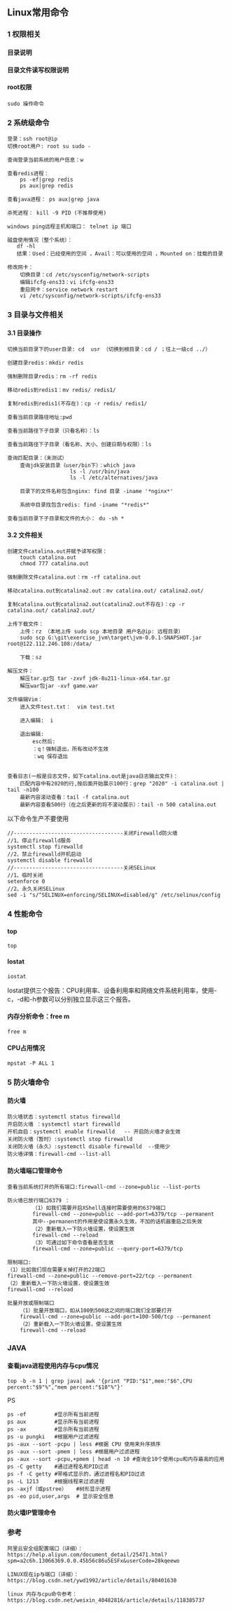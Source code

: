 ## Linux常用命令


### 1 权限相关

#### 目录说明

#### 目录文件读写权限说明

#### root权限

    sudo 操作命令

###  2 系统级命令

    登录：ssh root@ip
    切换root用户: root su sudo -

    查询登录当前系统的用户信息：w

    查看redis进程：
        ps -ef|grep redis
        ps aux|grep redis

    查看java进程： ps aux|grep java

    杀死进程： kill -9 PID (不推荐使用)

    windows ping远程主机和端口： telnet ip 端口

    磁盘使用情况（整个系统）： 
       df -hl
       结果：Used：已经使用的空间 ，Avail：可以使用的空间 ，Mounted on：挂载的目录

    修改网卡：
        切换目录：cd /etc/sysconfig/network-scripts
        编辑ifcfg-ens33：vi ifcfg-ens33
        重启网卡：service network restart
        vi /etc/sysconfig/network-scripts/ifcfg-ens33

### 3 目录与文件相关

#### 3.1 目录操作

    切换当前目录下的user目录: cd  usr （切换到根目录：cd / ；往上一级cd ../）

    创建目录redis：mkdir redis

    强制删除目录redis：rm -rf redis

    移动redis到redis1：mv redis/ redis1/

    复制redis到redis1(不存在)：cp -r redis/ redis1/

    查看当前目录路径地址:pwd

    查看当前路径下子目录（只看名称）：ls 

    查看当前路径下子目录（看名称、大小、创建日期与权限）：ls

    查询匹配目录：（未测试）
        查询jdk安装目录（user/bin下）：which java
                        ls -l /usr/bin/java
                        ls -l /etc/alternatives/java

        目录下的文件名称包含nginx: find 目录 -iname '*nginx*' 
        
        系统中目录找包含redis: find -iname "*redis*"

    查看当前目录下子目录和文件的大小： du -sh *

#### 3.2 文件相关

    创建文件catalina.out并赋予读写权限：
        touch catalina.out
        chmod 777 catalina.out

    强制删除文件catalina.out：rm -rf catalina.out

    移动catalina.out到catalina2.out：mv catalina.out/ catalina2.out/

    复制catalina.out到catalina2.out(catalina2.out不存在)：cp -r catalina.out/ catalina2.out/

    上传下载文件：
        上传：rz （本地上传 sudo scp 本地目录 用户名@ip: 远程目录）
        sudo scp G:\git\exercise_jvm\target\jvm-0.0.1-SNAPSHOT.jar root@122.112.246.108:/data/ 
    
        下载：sz

    解压文件：
        解压tar.gz包 tar -zxvf jdk-8u211-linux-x64.tar.gz
        解压war包jar -xvf game.war

    文件编辑Vim：
        进入文件test.txt：  vim test.txt

        进入编辑:  i

        退出编辑:
            esc然后:
            ：q！强制退出，所有改动不生效
            ：wq 保存退出


    查看日志(一般是日志文件，如下catalina.out是java日志输出文件)：
        匹配内容中有2020的行,按后面开始展示100行：grep "2020" -i catalina.out | tail -n100
        最新内容滚动查看：tail -f catalina.out
        最新内容查看500行（在之后更新的将不滚动展示）：tail -n 500 catalina.out

以下命令生产不要使用

    //-----------------------------------关闭Firewalld防火墙
    //1、停止firewalld服务
    systemctl stop firewalld
    //2、禁止firewalld开机启动
    systemctl disable firewalld
    //-----------------------------------关闭SELinux
    //1、临时关闭
    setenforce 0
    //2、永久关闭SELinux
    sed -i "s/^SELINUX=enforcing/SELINUX=disabled/g" /etc/selinux/config


### 4 性能命令

#### top

    top

#### Iostat

    iostat

Iostat提供三个报告：CPU利用率、设备利用率和网络文件系统利用率，使用-c，-d和-h参数可以分别独立显示这三个报告。

#### 内存分析命令：free m

    free m 

#### CPU占用情况

    mpstat -P ALL 1

### 5 防火墙命令

#### 防火墙

    防火墙状态：systemctl status firewalld
    开启防火墙 ：systemctl start firewalld
    开机自启：systemctl enable firewalld   -- 开启防火墙才会生效
    关闭防火墙（暂时）:systemctl stop firewalld
    关闭防火墙（永久）:systemctl disable firewalld  --使用少
    防火墙详情：firewall-cmd --list-all

#### 防火墙端口管理命令

    查看当前系统打开的所有端口:firewall-cmd --zone=public --list-ports

    防火墙已放行端口6379 ：
            （1）如我们需要开启XShell连接时需要使用的6379端口
            firewall-cmd --zone=public --add-port=6379/tcp --permanent
            其中--permanent的作用是使设置永久生效，不加的话机器重启之后失效
            （2）重新载入一下防火墙设置，使设置生效
            firewall-cmd --reload
            （3）可通过如下命令查看是否生效
            firewall-cmd --zone=public --query-port=6379/tcp

    限制端口:
    （1）比如我们现在需要关掉打开的22端口
    firewall-cmd --zone=public --remove-port=22/tcp --permanent
    （2）重新载入一下防火墙设置，使设置生效
    firewall-cmd --reload

    批量开放或限制端口
        （1）批量开放端口，如从100到500这之间的端口我们全部要打开
        firewall-cmd --zone=public --add-port=100-500/tcp --permanent
        （2）重新载入一下防火墙设置，使设置生效
        firewall-cmd --reload

### JAVA 

#### 查看java进程使用内存与cpu情况

    top -b -n 1 | grep java| awk '{print "PID:"$1",mem:"$6",CPU percent:"$9"%","mem percent:"$10"%"}'


PS

    ps -ef         #显示所有当前进程
    ps aux         #显示所有当前进程
    ps -ax         #显示所有当前进程
    ps -u pungki   #根据用户过滤进程
    ps -aux --sort -pcpu | less #根据 CPU 使用来升序排序
    ps -aux --sort -pmem | less #根据用户过滤进程
    ps -aux --sort -pcpu,+pmem | head -n 10 #查询全10个使用cpu和内存最高的应用
    ps -C getty    #通过进程名和PID过滤
    ps -f -C getty #带格式显示的，通过进程名和PID过滤
    ps -L 1213     #根据线程来过滤进程
    ps -axjf（或pstree）   #树形显示进程
    ps -eo pid,user,args  # 显示安全信息


#### 防火墙IP管理命令


### 参考
    
    阿里云安全组配置端口（详细）：https://help.aliyun.com/document_detail/25471.html?spm=a2c6h.13066369.0.0.45b56c86u5ESFx&userCode=28kqeewo
    
    LINUX现在ip与端口（详细）：https://blog.csdn.net/ywd1992/article/details/80401630

    linux 内存与cpu命令参考： https://blog.csdn.net/weixin_40482816/article/details/118385737